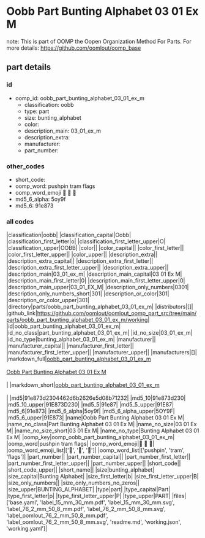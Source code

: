 # Oobb Part Bunting Alphabet 03 01 Ex M  

note: This is part of OOMP the Oopen Organization Method For Parts. For more details: https://github.com/oomlout/oomp_base

##  part details





### id
* oomp_id: oobb_part_bunting_alphabet_03_01_ex_m
  * classification: oobb
  * type: part
  * size: bunting_alphabet
  * color: 
  * description_main: 03_01_ex_m
  * description_extra: 
  * manufacturer: 
  * part_number: 

### other_codes
* short_code: 
* oomp_word: pushpin tram flags
* oomp_word_emoji :pushpin: :tram: :flags:
* md5_6_alpha: 5oy9f
* md5_6: 91e873

### all codes 
|classification|oobb|
|classification_capital|Oobb|
|classification_first_letter|o|
|classification_first_letter_upper|O|
|classification_upper|OOBB|
|color||
|color_capital||
|color_first_letter||
|color_first_letter_upper||
|color_upper||
|description_extra||
|description_extra_capital||
|description_extra_first_letter||
|description_extra_first_letter_upper||
|description_extra_upper||
|description_main|03_01_ex_m|
|description_main_capital|03 01 Ex M|
|description_main_first_letter|0|
|description_main_first_letter_upper|0|
|description_main_upper|03_01_EX_M|
|description_only_numbers|0301|
|description_only_numbers_short|301|
|description_or_color|301|
|description_or_color_upper|301|
|directory|parts/oobb_part_bunting_alphabet_03_01_ex_m|
|distributors|[]|
|github_link|https://github.com/oomlout/oomlout_oomp_part_src/tree/main/parts/oobb_part_bunting_alphabet_03_01_ex_m/working|
|id|oobb_part_bunting_alphabet_03_01_ex_m|
|id_no_class|part_bunting_alphabet_03_01_ex_m|
|id_no_size|03_01_ex_m|
|id_no_type|bunting_alphabet_03_01_ex_m|
|manufacturer||
|manufacturer_capital||
|manufacturer_first_letter||
|manufacturer_first_letter_upper||
|manufacturer_upper||
|manufacturers|[]|
|markdown_full|[oobb_part_bunting_alphabet_03_01_ex_m](https://github.com/oomlout/oomlout_oomp_part_src/tree/main/parts/oobb_part_bunting_alphabet_03_01_ex_m/working)<br>[](https://github.com/oomlout/oomlout_oomp_part_src/tree/main/parts/oobb_part_bunting_alphabet_03_01_ex_m/working)<br>[Oobb Part Bunting Alphabet 03 01 Ex M](https://github.com/oomlout/oomlout_oomp_part_src/tree/main/parts/oobb_part_bunting_alphabet_03_01_ex_m/working)<br><br>|
|markdown_short|[oobb_part_bunting_alphabet_03_01_ex_m](https://github.com/oomlout/oomlout_oomp_part_src/tree/main/parts/oobb_part_bunting_alphabet_03_01_ex_m/working)<br><br>|
|md5|91e873d2304462d6b2626e5d08b71232|
|md5_10|91e873d230|
|md5_10_upper|91E873D230|
|md5_5|91e87|
|md5_5_upper|91E87|
|md5_6|91e873|
|md5_6_alpha|5oy9f|
|md5_6_alpha_upper|5OY9F|
|md5_6_upper|91E873|
|name|Oobb Part Bunting Alphabet 03 01 Ex M|
|name_no_class|Part Bunting Alphabet 03 01 Ex M|
|name_no_size|03 01 Ex M|
|name_no_size_short|03 01 Ex M|
|name_no_type|Bunting Alphabet 03 01 Ex M|
|oomp_key|oomp_oobb_part_bunting_alphabet_03_01_ex_m|
|oomp_word|pushpin tram flags|
|oomp_word_emoji|:pushpin: :tram: :flags:|
|oomp_word_emoji_list|[':pushpin:', ':tram:', ':flags:']|
|oomp_word_list|['pushpin', 'tram', 'flags']|
|part_number||
|part_number_capital||
|part_number_first_letter||
|part_number_first_letter_upper||
|part_number_upper||
|short_code||
|short_code_upper||
|short_name||
|size|bunting_alphabet|
|size_capital|Bunting Alphabet|
|size_first_letter|b|
|size_first_letter_upper|B|
|size_only_numbers||
|size_only_numbers_no_zeros||
|size_upper|BUNTING_ALPHABET|
|type|part|
|type_capital|Part|
|type_first_letter|p|
|type_first_letter_upper|P|
|type_upper|PART|
|files|['base.yaml', 'label_15_mm_30_mm.pdf', 'label_15_mm_30_mm.svg', 'label_76_2_mm_50_8_mm.pdf', 'label_76_2_mm_50_8_mm.svg', 'label_oomlout_76_2_mm_50_8_mm.pdf', 'label_oomlout_76_2_mm_50_8_mm.svg', 'readme.md', 'working.json', 'working.yaml']|
